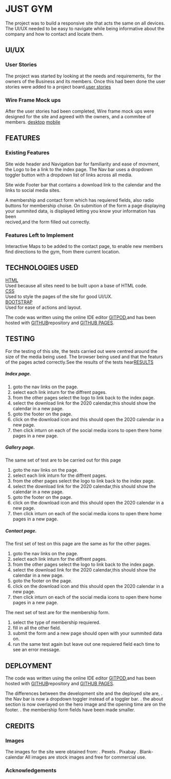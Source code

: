 # JUST GYM

The project was to build a responsive site that acts the same on all devices.
The UI/UX needed to be easy to navigate while being informative about the company and how to contact and locate them.
 
## UI/UX
 
### User Stories

The project was started by looking at the needs and requirements, for the owners of the Business and its members.
Once this had been done the user stories were added to a project board.[user stories](https://github.com/matt-pearson29/just-gym/blob/master/documents/userstories.pdf)

### Wire Frame Mock ups

After the user stories had been completed, Wire frame mock ups were designed for the site and agreed with the owners, and a commitee of members.
[desktop](https://github.com/matt-pearson29/just-gym/blob/master/documents/Just%20Gym%20Desktop.pdf)
[mobile](https://github.com/matt-pearson29/just-gym/blob/master/documents/Just%20Gym%20Mobile.pdf)

## FEATURES

 
### Existing Features

Site wide header and Navigation bar for familiarity and ease of movment, the Logo to be a link to the index page.
The Nav bar uses a dropdown toggler button with a dropdown list of links across all media.

Site wide Footer bar that contains a download link to the calendar and the links to social media sites.

A membership and contact form which has requiered fields, also radio buttons for membership choise.
On submition of the form a page displaying your summited data, is displayed letting you know your information has been<br> recived,and the form filled out correctly.

### Features Left to Implement
Interactive Maps to be added to the contact page, to enable new members find directions to the gym, from there current location.

## TECHNOLOGIES USED

[HTML](http://html.com) <br>Used because all sites need to be built upon a base of HTML code.<br>
[CSS](https://www.w3.org/Style/CSS/Overview.en.html)<br> Used to style the pages of the site for good UI/UX.<br>
[BOOTSTRAP](https://getbootstrap.com/)<br> Used for ease of actions and layout.

The code was written using the online IDE editor [GITPOD](https://www.gitpod.io/),and has been hosted with [GITHUB](https://github.com/matt-pearson29/just-gym)repository and [GITHUB
PAGES](https://matt-pearson29.github.io/just-gym/).

## TESTING

For the testing of this site, the tests carried out were centred around the size of the media being used.
The browser being used and that the featurs of the pages acted correctly.See the results of the tests hear[RESULTS](https://github.com/matt-pearson29/just-gym/blob/master/documents/testing%20results.pdf)

##### Index page.
 1. goto the nav links on the page.
 2. select each link inturn for the diffrent pages.
 3. from the other pages select the logo to link back to the index page.
 4. select the download link for the 2020 calendar,this should show the calendar in a new page.
 5. goto the footer on the page.
 6. click on the download icon and this should open the 2020 calendar in a new page.
 7. then click inturn on each of the social media icons to open there home pages in a new page.

##### Gallery page.
The same set of test are to be carried out for this page
 1. goto the nav links on the page.
 2. select each link inturn for the diffrent pages.
 3. from the other pages select the logo to link back to the index page.
 4. select the download link for the 2020 calendar,this should show the calendar in a new page.
 5. goto the footer on the page.
 6. click on the download icon and this should open the 2020 calendar in a new page.
 7. then click inturn on each of the social media icons to open there home pages in a new page.
 
##### Contact page.
The first set of test on this page are the same as for the other pages.
 1. goto the nav links on the page.
 2. select each link inturn for the diffrent pages.
 3. from the other pages select the logo to link back to the index page.
 4. select the download link for the 2020 calendar,this should show the calendar in a new page.
 5. goto the footer on the page.
 6. click on the download icon and this should open the 2020 calendar in a new page.
 7. then click inturn on each of the social media icons to open there home pages in a new page.
 
The next set of test are for the membership form.
 1. select the type of membership requiered.
 2. fill in all the other field.
 3. submit the form and a new page should open with your summited data on.
 4. run the same test again but leave out one requiered field each time to see an error message.
 
## DEPLOYMENT

The code was written using the online IDE editor [GITPOD](https://www.gitpod.io/),and has been hosted with [GITHUB](https://github.com/matt-pearson29/just-gym)repository and [GITHUB
PAGES](https://matt-pearson29.github.io/just-gym/).

The differences between the development site and the deployed site are,
 . the Nav bar is now a dropdown toggler instead of a toggler bar.
 . the about section is now overlayed on the hero image and the opening time are on the footer.
 . the membership form fields have been made smaller.

## CREDITS

### Images

The images for the site were obtained from:
 . Pexels
 . Pixabay
 . Blank-calendar
All images are stock images and free for commercial use.

### Acknowledgements


